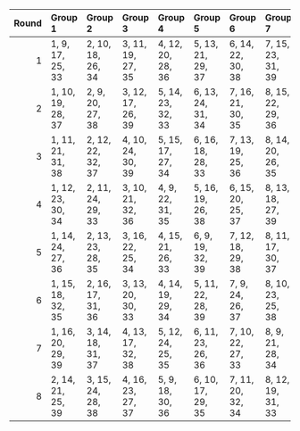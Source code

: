 |   Round | Group 1           | Group 2           | Group 3           | Group 4           | Group 5           | Group 6           | Group 7           | Group 8       |
|--------:|:------------------|:------------------|:------------------|:------------------|:------------------|:------------------|:------------------|:--------------|
|       1 | 1, 9, 17, 25, 33  | 2, 10, 18, 26, 34 | 3, 11, 19, 27, 35 | 4, 12, 20, 28, 36 | 5, 13, 21, 29, 37 | 6, 14, 22, 30, 38 | 7, 15, 23, 31, 39 | 8, 16, 24, 32 |
|       2 | 1, 10, 19, 28, 37 | 2, 9, 20, 27, 38  | 3, 12, 17, 26, 39 | 5, 14, 23, 32, 33 | 6, 13, 24, 31, 34 | 7, 16, 21, 30, 35 | 8, 15, 22, 29, 36 | 4, 11, 18, 25 |
|       3 | 1, 11, 21, 31, 38 | 2, 12, 22, 32, 37 | 4, 10, 24, 30, 39 | 5, 15, 17, 27, 34 | 6, 16, 18, 28, 33 | 7, 13, 19, 25, 36 | 8, 14, 20, 26, 35 | 3, 9, 23, 29  |
|       4 | 1, 12, 23, 30, 34 | 2, 11, 24, 29, 33 | 3, 10, 21, 32, 36 | 4, 9, 22, 31, 35  | 5, 16, 19, 26, 38 | 6, 15, 20, 25, 37 | 8, 13, 18, 27, 39 | 7, 14, 17, 28 |
|       5 | 1, 14, 24, 27, 36 | 2, 13, 23, 28, 35 | 3, 16, 22, 25, 34 | 4, 15, 21, 26, 33 | 6, 9, 19, 32, 39  | 7, 12, 18, 29, 38 | 8, 11, 17, 30, 37 | 5, 10, 20, 31 |
|       6 | 1, 15, 18, 32, 35 | 2, 16, 17, 31, 36 | 3, 13, 20, 30, 33 | 4, 14, 19, 29, 34 | 5, 11, 22, 28, 39 | 7, 9, 24, 26, 37  | 8, 10, 23, 25, 38 | 6, 12, 21, 27 |
|       7 | 1, 16, 20, 29, 39 | 3, 14, 18, 31, 37 | 4, 13, 17, 32, 38 | 5, 12, 24, 25, 35 | 6, 11, 23, 26, 36 | 7, 10, 22, 27, 33 | 8, 9, 21, 28, 34  | 2, 15, 19, 30 |
|       8 | 2, 14, 21, 25, 39 | 3, 15, 24, 28, 38 | 4, 16, 23, 27, 37 | 5, 9, 18, 30, 36  | 6, 10, 17, 29, 35 | 7, 11, 20, 32, 34 | 8, 12, 19, 31, 33 | 1, 13, 22, 26 |